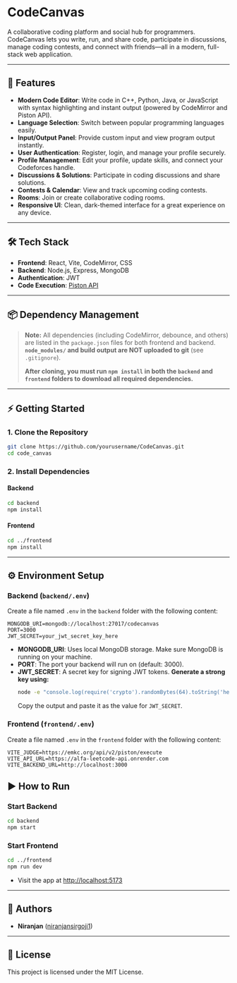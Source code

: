 # CodeCanvas

A collaborative coding platform and social hub for programmers. CodeCanvas lets you write, run, and share code, participate in discussions, manage coding contests, and connect with friends—all in a modern, full-stack web application.

---

## 🚀 Features

- **Modern Code Editor**: Write code in C++, Python, Java, or JavaScript with syntax highlighting and instant output (powered by CodeMirror and Piston API).
- **Language Selection**: Switch between popular programming languages easily.
- **Input/Output Panel**: Provide custom input and view program output instantly.
- **User Authentication**: Register, login, and manage your profile securely.
- **Profile Management**: Edit your profile, update skills, and connect your Codeforces handle.
- **Discussions & Solutions**: Participate in coding discussions and share solutions.
- **Contests & Calendar**: View and track upcoming coding contests.
- **Rooms**: Join or create collaborative coding rooms.
- **Responsive UI**: Clean, dark-themed interface for a great experience on any device.

---

## 🛠️ Tech Stack

- **Frontend**: React, Vite, CodeMirror, CSS
- **Backend**: Node.js, Express, MongoDB
- **Authentication**: JWT
- **Code Execution**: [Piston API](https://github.com/engineer-man/piston)

---

## 📦 Dependency Management

> **Note:** All dependencies (including CodeMirror, debounce, and others) are listed in the `package.json` files for both frontend and backend. **`node_modules/` and build output are NOT uploaded to git** (see `.gitignore`).
>
> **After cloning, you must run `npm install` in both the `backend` and `frontend` folders to download all required dependencies.**

---

## ⚡ Getting Started

### 1. Clone the Repository
```sh
git clone https://github.com/yourusername/CodeCanvas.git
cd code_canvas
```

### 2. Install Dependencies

#### Backend
```sh
cd backend
npm install
```

#### Frontend
```sh
cd ../frontend
npm install
```

---

## ⚙️ Environment Setup

### Backend (`backend/.env`)
Create a file named `.env` in the `backend` folder with the following content:

```
MONGODB_URI=mongodb://localhost:27017/codecanvas
PORT=3000
JWT_SECRET=your_jwt_secret_key_here
```

- **MONGODB_URI**: Uses local MongoDB storage. Make sure MongoDB is running on your machine.
- **PORT**: The port your backend will run on (default: 3000).
- **JWT_SECRET**: A secret key for signing JWT tokens. **Generate a strong key using:**
  ```sh
  node -e "console.log(require('crypto').randomBytes(64).toString('hex'))"
  ```
  Copy the output and paste it as the value for `JWT_SECRET`.

### Frontend (`frontend/.env`)
Create a file named `.env` in the `frontend` folder with the following content:

```
VITE_JUDGE=https://emkc.org/api/v2/piston/execute
VITE_API_URL=https://alfa-leetcode-api.onrender.com
VITE_BACKEND_URL=http://localhost:3000

```

## ️▶️ How to Run

### Start Backend
```sh
cd backend
npm start
```

### Start Frontend
```sh
cd ../frontend
npm run dev
```

- Visit the app at [http://localhost:5173](http://localhost:5173)

---

## 👤 Authors

- **Niranjan** ([niranjansirgoji1](https://github.com/niranjansirgoji1))

---

## 📄 License

This project is licensed under the MIT License.


